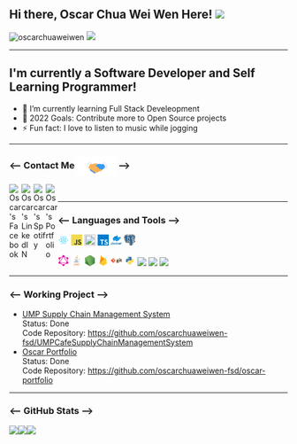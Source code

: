 ## Hi there, Oscar Chua Wei Wen Here! <img src="https://a.slack-edge.com/6c404/marketing/img/homepage/bold-existing-users/waving-hand.gif" width="16px">
<img src="https://komarev.com/ghpvc/?username=oscarchuaweiwen-fsd" alt="oscarchuaweiwen">
<img src="https://wakatime.com/badge/user/4a9d4cfc-9f68-44f6-9d3c-39b2a6045fb2.svg">

---

## I'm currently a Software Developer and Self Learning Programmer!

- 🌱 I’m currently learning Full Stack Develeopment
- 🥅 2022 Goals: Contribute more to Open Source projects
- ⚡ Fun fact: I love to listen to music while jogging

---

### <-- Contact Me <img align="center" src="https://github.com/ashutoshpipriye/ashutoshpipriye/blob/master/Handshake.gif" height="33px" /> -->
<!--  -->
<a href="https://www.facebook.com/oscarSEgoogle/">
  <img align="left" alt="Oscar's Facebook" width="22px" src="https://upload.wikimedia.org/wikipedia/commons/c/c2/F_icon.svg" />
</a>
<a href="https://www.linkedin.com/in/oscar-chua-wei-wen-489047216/">
  <img align="left" alt="Oscar's LinkedIN" width="22px" src="https://raw.githubusercontent.com/peterthehan/peterthehan/master/assets/linkedin.svg" />
</a>
<a href="https://open.spotify.com/user/fan84ex9ejeeme2tn3tslk2ns?si=8a7ca3f2c0794d54">
  <img align="left" alt="Oscar's Spotify" width="22px" src="https://upload.wikimedia.org/wikipedia/commons/thumb/1/19/Spotify_logo_without_text.svg/1024px-Spotify_logo_without_text.svg.png" />
</a>

<a href="https://oscar-portfolio.vercel.app/">
  <img align="left" alt="Oscar's Portfolio" width="22px" src="https://cdn-icons-png.flaticon.com/512/351/351456.png" />
</a>

<br />


---

### <-- Languages and Tools -->

<code><img height="20" src="https://raw.githubusercontent.com/github/explore/80688e429a7d4ef2fca1e82350fe8e3517d3494d/topics/react/react.png"></code>
<code><img height="20" src="https://raw.githubusercontent.com/github/explore/80688e429a7d4ef2fca1e82350fe8e3517d3494d/topics/javascript/javascript.png"></code>
<code><img height="20" width="20" src="https://cdn.thenewstack.io/media/2022/05/57bb2a1f-golang.png"></code>
<code><img height="20" src="https://raw.githubusercontent.com/github/explore/80688e429a7d4ef2fca1e82350fe8e3517d3494d/topics/typescript/typescript.png"></code>
<code><img height="20" src="https://raw.githubusercontent.com/github/explore/80688e429a7d4ef2fca1e82350fe8e3517d3494d/topics/docker/docker.png"></code>
<code><img height="20" src="https://raw.githubusercontent.com/github/explore/80688e429a7d4ef2fca1e82350fe8e3517d3494d/topics/postgresql/postgresql.png"></code>

<code><img height="20" src="https://raw.githubusercontent.com/github/explore/80688e429a7d4ef2fca1e82350fe8e3517d3494d/topics/graphql/graphql.png"></code>
<code><img height="20" src="https://raw.githubusercontent.com/github/explore/80688e429a7d4ef2fca1e82350fe8e3517d3494d/topics/java/java.png"></code>
<code><img height="20" src="https://raw.githubusercontent.com/github/explore/80688e429a7d4ef2fca1e82350fe8e3517d3494d/topics/nodejs/nodejs.png"></code>
<code><img height="20" src="https://raw.githubusercontent.com/github/explore/80688e429a7d4ef2fca1e82350fe8e3517d3494d/topics/firebase/firebase.png"></code>
<code><img height="20" src="https://raw.githubusercontent.com/github/explore/80688e429a7d4ef2fca1e82350fe8e3517d3494d/topics/git/git.png"></code>
<code><img height="20" src="https://raw.githubusercontent.com/github/explore/80688e429a7d4ef2fca1e82350fe8e3517d3494d/topics/python/python.png"></code>
<code><img height="20" src="https://images.g2crowd.com/uploads/product/image/large_detail/large_detail_765dd3891d3e6fabe76d21c159f56360/prisma-io.jpg"></code>
<code><img height="20" src="https://img.stackshare.io/service/7419/20165699.png"></code>
<code><img height="20" src="https://widgetcore.com/wp-content/uploads/2022/01/nextjs.jpg"></code>


---

### <-- Working Project -->

- [UMP Supply Chain Management System](https://ump-cafe-supply-chain.web.app/) <br>
   Status: Done <br>
   Code Repository: https://github.com/oscarchuaweiwen-fsd/UMPCafeSupplyChainManagementSystem
- [Oscar Portfolio](https://oscar-portfolio.vercel.app/) <br>
   Status: Done <br>
   Code Repository: https://github.com/oscarchuaweiwen-fsd/oscar-portfolio
   
---

### <-- GitHub Stats -->
<div style="display: flex">
  <div>
    <img src="https://github-readme-stats.vercel.app/api?username=oscarchuaweiwen-fsd&show_icons=true&count_private=true&hide_border=true&theme=dark&include_all_commits=true" />
  </div>
  <div>
    <img src="https://github-readme-stats.vercel.app/api/top-langs/?username=oscarchuaweiwen-fsd&hide_border=true&layout=compact&theme=dark&hide=css,scss,html,makefile" />
  </div>
  <div>
    <img src="https://github-readme-stats.vercel.app/api/wakatime/?username=oscarchuaweiwenfsd" />
  </div>
</div
